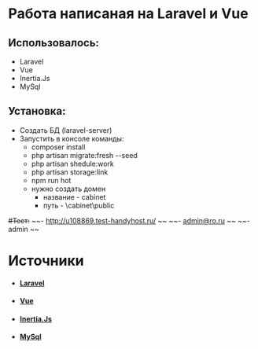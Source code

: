 # Работа написаная на Laravel и Vue

## Использовалось:
- Laravel
- Vue
- Inertia.Js
- MySql

## Установка:
- Создать БД (laravel-server)
- Запустить в консоле команды:
    - composer install
    - php artisan migrate:fresh --seed
    - php artisan shedule:work
    - php artisan storage:link
    - npm run hot
    - нужно создать домен
        - название - cabinet
        - путь - \cabinet\public

~~#Тест:~~
~~- http://u108869.test-handyhost.ru/ ~~
~~- admin@ro.ru ~~
~~- admin ~~

# Источники
- #### [Laravel](https://laravel.com/)
- #### [Vue](https://ru.vuejs.org/)
- #### [Inertia.Js](https://inertiajs.ru/)
- #### [MySql](https://www.mysql.com/)
